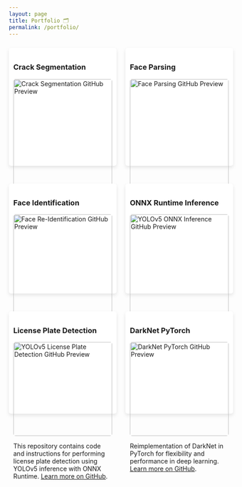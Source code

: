 ```yaml
---
layout: page
title: Portfolio 🗂️
permalink: /portfolio/
---
```


<style>
.projects-container {
    display: flex;
    flex-wrap: wrap;
    gap: 20px;
    justify-content: space-between;
}
.project {
    flex: 1 1 calc(50% - 40px); /* Two columns with smaller gap */
    box-shadow: 0 4px 8px rgba(0, 0, 0, 0.1);
    padding: 10px;
    margin: 10px 0;
    border-radius: 5px;
    background-color: #fff;
}
.project img {
    width: 100%;
    border-radius: 5px;
}

@media (max-width: 768px) {
    .project {
        flex: 1 1 100%; /* One column on smaller devices */
    }
}
</style>

<div class="projects-container">
    <div class="project">
        <h3>Crack Segmentation</h3>
        <a href="https://yakhyo.github.io/crack-segmentation/" target="_blank">
            <img src="https://opengraph.githubassets.com/1/yakhyo/crack-segmentation" alt="Crack Segmentation GitHub Preview">
        </a>
        <p>Road crack segmentation is the task of identifying and segmenting road cracks in images or videos of roads. In this project, we used UNet to detect the cracks on the road. <a href="https://github.com/yakhyo/crack-segmentation" target="_blank">Learn more on GitHub</a>.</p>
    </div>
    <div class="project">
        <h3>Face Parsing</h3>
        <a href="https://yakhyo.github.io/face-parsing/" target="_blank">
            <img src="https://opengraph.githubassets.com/1/yakhyo/face-parsing" alt="Face Parsing GitHub Preview">
        </a>
        <p>Advanced techniques for parsing facial features and structures using deep learning. <a href="https://github.com/yakhyo/face-parsing" target="_blank">Learn more on GitHub</a>.</p>
    </div>
    <div class="project">
        <h3>Face Identification</h3>
        <a href="https://yakhyo.github.io/face-reidentification/" target="_blank">
            <img src="https://opengraph.githubassets.com/1/yakhyo/face-reidentification" alt="Face Re-Identification GitHub Preview">
        </a>
        <p>This repository implements face re-identification using SCRFD for face detection and ArcFace for face recognition. It supports inference from webcam or video sources. <a href="https://github.com/yakhyo/face-reidentification" target="_blank">Learn more on GitHub</a>.</p>
    </div>
    <div class="project">
        <h3>ONNX Runtime Inference</h3>
        <a href="https://yakhyo.github.io/yolov5-onnx-inference/" target="_blank">
            <img src="https://opengraph.githubassets.com/1/yakhyo/yolov5-onnx-inference" alt="YOLOv5 ONNX Inference GitHub Preview">
        </a>
        <p>This repository contains code and instructions for performing object detection using YOLOv5 inference with ONNX Runtime. <a href="https://github.com/yakhyo/yolov5-onnx-inference" target="_blank">Learn more on GitHub</a>.</p>
    </div>
    <div class="project">
        <h3>License Plate Detection</h3>
        <a href="https://yakhyo.github.io/yolov5-license-plate-detection/" target="_blank">
            <img src="https://opengraph.githubassets.com/1/yakhyo/yolov5-license-plate-detection" alt="YOLOv5 License Plate Detection GitHub Preview">
        </a>
        <p>This repository contains code and instructions for performing license plate detection using YOLOv5 inference with ONNX Runtime. <a href="https://github.com/yakhyo/yolov5-license-plate-detection" target="_blank">Learn more on GitHub</a>.</p>
    </div>
    <div class="project">
        <h3>DarkNet PyTorch</h3>
        <a href="https://yakhyo.github.io/darknet-pytorch/" target="_blank">
            <img src="https://opengraph.githubassets.com/1/yakhyo/darknet-pytorch" alt="DarkNet PyTorch GitHub Preview">
        </a>
        <p>Reimplementation of DarkNet in PyTorch for flexibility and performance in deep learning. <a href="https://github.com/yakhyo/darknet-pytorch" target="_blank">Learn more on GitHub</a>.</p>
    </div>
</div>
